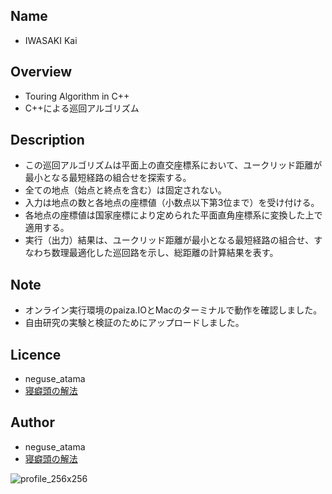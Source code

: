 ## Name
* IWASAKI Kai

## Overview
* Touring Algorithm in C++
* C++による巡回アルゴリズム

## Description
* この巡回アルゴリズムは平面上の直交座標系において、ユークリッド距離が最小となる最短経路の組合せを探索する。
* 全ての地点（始点と終点を含む）は固定されない。
* 入力は地点の数と各地点の座標値（小数点以下第3位まで）を受け付ける。
* 各地点の座標値は国家座標により定められた平面直角座標系に変換した上で適用する。
* 実行（出力）結果は、ユークリッド距離が最小となる最短経路の組合せ、すなわち数理最適化した巡回路を示し、総距離の計算結果を表す。

## Note
* オンライン実行環境のpaiza.IOとMacのターミナルで動作を確認しました。
* 自由研究の実験と検証のためにアップロードしました。

## Licence
* neguse_atama
* [寝癖頭の解法](https://neguse-atama.hatenablog.com)

## Author
* neguse_atama
* [寝癖頭の解法](https://neguse-atama.hatenablog.com)

![profile_256x256](https://user-images.githubusercontent.com/62793333/79065145-f3a2a180-7ce8-11ea-9b33-0973ec940251.png)

